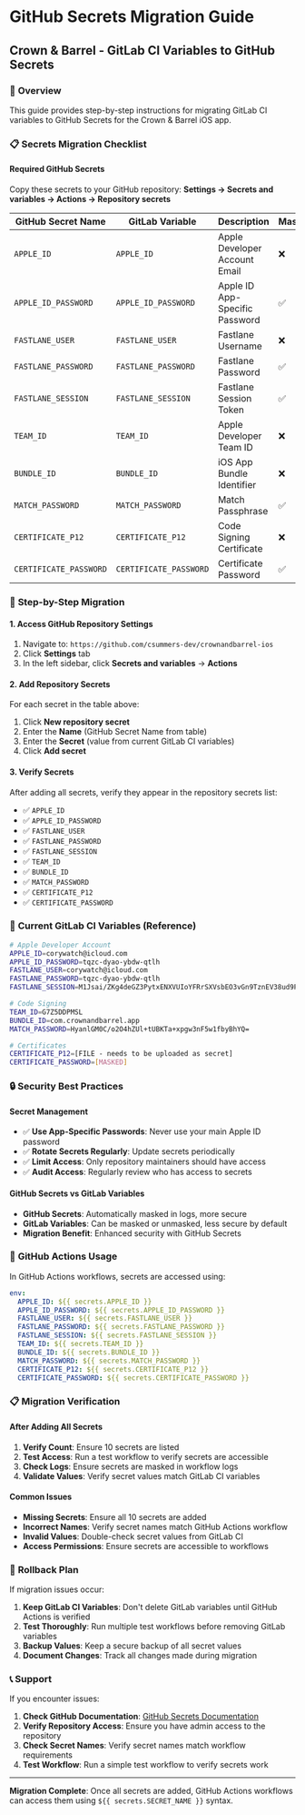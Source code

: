 # GitHub Secrets Migration Guide
## Crown & Barrel - GitLab CI Variables to GitHub Secrets

### 🎯 **Overview**

This guide provides step-by-step instructions for migrating GitLab CI variables to GitHub Secrets for the Crown & Barrel iOS app.

### 📋 **Secrets Migration Checklist**

#### **Required GitHub Secrets**
Copy these secrets to your GitHub repository: **Settings → Secrets and variables → Actions → Repository secrets**

| GitHub Secret Name | GitLab Variable | Description | Masked | Required |
|-------------------|-----------------|-------------|---------|----------|
| `APPLE_ID` | `APPLE_ID` | Apple Developer Account Email | ❌ | ✅ |
| `APPLE_ID_PASSWORD` | `APPLE_ID_PASSWORD` | Apple ID App-Specific Password | ✅ | ✅ |
| `FASTLANE_USER` | `FASTLANE_USER` | Fastlane Username | ❌ | ✅ |
| `FASTLANE_PASSWORD` | `FASTLANE_PASSWORD` | Fastlane Password | ✅ | ✅ |
| `FASTLANE_SESSION` | `FASTLANE_SESSION` | Fastlane Session Token | ✅ | ✅ |
| `TEAM_ID` | `TEAM_ID` | Apple Developer Team ID | ❌ | ✅ |
| `BUNDLE_ID` | `BUNDLE_ID` | iOS App Bundle Identifier | ❌ | ✅ |
| `MATCH_PASSWORD` | `MATCH_PASSWORD` | Match Passphrase | ✅ | ✅ |
| `CERTIFICATE_P12` | `CERTIFICATE_P12` | Code Signing Certificate | ❌ | ✅ |
| `CERTIFICATE_PASSWORD` | `CERTIFICATE_PASSWORD` | Certificate Password | ✅ | ✅ |

### 🔐 **Step-by-Step Migration**

#### **1. Access GitHub Repository Settings**
1. Navigate to: `https://github.com/csummers-dev/crownandbarrel-ios`
2. Click **Settings** tab
3. In the left sidebar, click **Secrets and variables** → **Actions**

#### **2. Add Repository Secrets**
For each secret in the table above:

1. Click **New repository secret**
2. Enter the **Name** (GitHub Secret Name from table)
3. Enter the **Secret** (value from current GitLab CI variables)
4. Click **Add secret**

#### **3. Verify Secrets**
After adding all secrets, verify they appear in the repository secrets list:
- ✅ `APPLE_ID`
- ✅ `APPLE_ID_PASSWORD`
- ✅ `FASTLANE_USER`
- ✅ `FASTLANE_PASSWORD`
- ✅ `FASTLANE_SESSION`
- ✅ `TEAM_ID`
- ✅ `BUNDLE_ID`
- ✅ `MATCH_PASSWORD`
- ✅ `CERTIFICATE_P12`
- ✅ `CERTIFICATE_PASSWORD`

### 📝 **Current GitLab CI Variables (Reference)**

```bash
# Apple Developer Account
APPLE_ID=corywatch@icloud.com
APPLE_ID_PASSWORD=tqzc-dyao-ybdw-qtlh
FASTLANE_USER=corywatch@icloud.com
FASTLANE_PASSWORD=tqzc-dyao-ybdw-qtlh
FASTLANE_SESSION=M1Jsai/ZKg4deGZ3PytxENXVUIoYFRrSXVsbEO3vGn9TznEV38ud9PW3nJA+DI82nRLmLrj62QQ4vUk3Z3vuQw==

# Code Signing
TEAM_ID=G7Z5DDPMSL
BUNDLE_ID=com.crownandbarrel.app
MATCH_PASSWORD=HyanlGM0C/o2O4hZUl+tUBKTa+xpgw3nF5w1fbyBhYQ=

# Certificates
CERTIFICATE_P12=[FILE - needs to be uploaded as secret]
CERTIFICATE_PASSWORD=[MASKED]
```

### 🔒 **Security Best Practices**

#### **Secret Management**
- ✅ **Use App-Specific Passwords**: Never use your main Apple ID password
- ✅ **Rotate Secrets Regularly**: Update secrets periodically
- ✅ **Limit Access**: Only repository maintainers should have access
- ✅ **Audit Access**: Regularly review who has access to secrets

#### **GitHub Secrets vs GitLab Variables**
- **GitHub Secrets**: Automatically masked in logs, more secure
- **GitLab Variables**: Can be masked or unmasked, less secure by default
- **Migration Benefit**: Enhanced security with GitHub Secrets

### 🚀 **GitHub Actions Usage**

In GitHub Actions workflows, secrets are accessed using:

```yaml
env:
  APPLE_ID: ${{ secrets.APPLE_ID }}
  APPLE_ID_PASSWORD: ${{ secrets.APPLE_ID_PASSWORD }}
  FASTLANE_USER: ${{ secrets.FASTLANE_USER }}
  FASTLANE_PASSWORD: ${{ secrets.FASTLANE_PASSWORD }}
  FASTLANE_SESSION: ${{ secrets.FASTLANE_SESSION }}
  TEAM_ID: ${{ secrets.TEAM_ID }}
  BUNDLE_ID: ${{ secrets.BUNDLE_ID }}
  MATCH_PASSWORD: ${{ secrets.MATCH_PASSWORD }}
  CERTIFICATE_P12: ${{ secrets.CERTIFICATE_P12 }}
  CERTIFICATE_PASSWORD: ${{ secrets.CERTIFICATE_PASSWORD }}
```

### 📋 **Migration Verification**

#### **After Adding All Secrets**
1. **Verify Count**: Ensure 10 secrets are listed
2. **Test Access**: Run a test workflow to verify secrets are accessible
3. **Check Logs**: Ensure secrets are masked in workflow logs
4. **Validate Values**: Verify secret values match GitLab CI variables

#### **Common Issues**
- **Missing Secrets**: Ensure all 10 secrets are added
- **Incorrect Names**: Verify secret names match GitHub Actions workflow
- **Invalid Values**: Double-check secret values from GitLab CI
- **Access Permissions**: Ensure secrets are accessible to workflows

### 🔄 **Rollback Plan**

If migration issues occur:
1. **Keep GitLab CI Variables**: Don't delete GitLab variables until GitHub Actions is verified
2. **Test Thoroughly**: Run multiple test workflows before removing GitLab variables
3. **Backup Values**: Keep a secure backup of all secret values
4. **Document Changes**: Track all changes made during migration

### 📞 **Support**

If you encounter issues:
1. **Check GitHub Documentation**: [GitHub Secrets Documentation](https://docs.github.com/en/actions/security-guides/encrypted-secrets)
2. **Verify Repository Access**: Ensure you have admin access to the repository
3. **Check Secret Names**: Verify secret names match workflow requirements
4. **Test Workflow**: Run a simple test workflow to verify secrets work

---

**Migration Complete**: Once all secrets are added, GitHub Actions workflows can access them using `${{ secrets.SECRET_NAME }}` syntax.
